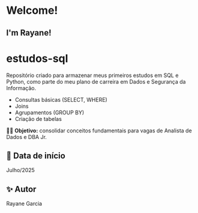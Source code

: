 # Welcome!
## I'm Rayane!
# estudos-sql
Repositório criado para armazenar meus primeiros estudos em SQL e Python, como parte do meu plano de carreira em Dados e Segurança da Informação.
- Consultas básicas (SELECT, WHERE)
- Joins
- Agrupamentos (GROUP BY)
- Criação de tabelas

👩‍💻 **Objetivo:** consolidar conceitos fundamentais para vagas de Analista de Dados e DBA Jr.

## 📅 Data de início
Julho/2025

## ✨ Autor
Rayane Garcia
